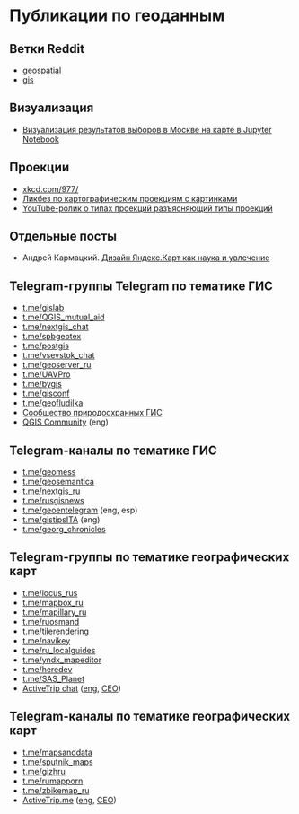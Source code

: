 # Публикации по геоданным

## Ветки Reddit

- [geospatial](https://www.reddit.com/r/geospatial/)
- [gis](https://www.reddit.com/r/gis/)

## Визуализация

- [Визуализация результатов выборов в Москве на карте в Jupyter Notebook](https://habr.com/ru/company/ods/blog/338554/)

## Проекции

- [xkcd.com/977/](https://xkcd.com/977/)
- [Ликбез по картографическим проекциям с картинками](https://habr.com/ru/post/235283/)
- [YouTube-ролик о типах проекций разъясняющий типы проекций](http://www.youtube.com/watch?v=2lR7s1Y6Zig#t=305)

## Отдельные посты

- Андрей Кармацкий. [Дизайн Яндекс.Карт как наука и увлечение](https://habr.com/ru/company/yandex/blog/185952/)

## Telegram-группы Telegram по тематике ГИС

- [t.me/gislab](https://t.me/gislab)
- [t.me/QGIS_mutual_aid](https://t.me/QGIS_mutual_aid)
- [t.me/nextgis_chat](https://t.me/nextgis_chat)
- [t.me/spbgeotex](https://t.me/spbgeotex)
- [t.me/postgis](https://t.me/postgis)
- [t.me/vsevstok_chat](https://t.me/vsevstok_chat)
- [t.me/geoserver_ru](https://t.me/geoserver_ru)
- [t.me/UAVPro](https://t.me/UAVPro)
- [t.me/bygis](https://t.me/bygis)
- [t.me/gisconf](https://t.me/gisconf)
- [t.me/geofludilka](https://t.me/geofludilka)
- [Сообщество природоохранных ГИС](https://t.me/joinchat/Fc0NIRIxIU1Pvx9iRPEipQ)
- [QGIS Community](https://t.me/joinchat/Aq2V5RPoxYYhXqUPoxRWPQ) (eng)

## Telegram-каналы по тематике ГИС

- [t.me/geomess](https://t.me/geomess)
- [t.me/geosemantica](https://t.me/geosemantica)
- [t.me/nextgis_ru](https://t.me/nextgis_ru)
- [t.me/rusgisnews](https://t.me/rusgisnews)
- [t.me/geoentelegram](https://t.me/geoentelegram) (eng, esp)
- [t.me/gistipsITA](https://t.me/gistipsITA) (eng)
- [t.me/georg_chronicles](https://t.me/georg_chronicles)

## Telegram-группы по тематике географических карт

- [t.me/locus_rus](https://t.me/locus_rus)
- [t.me/mapbox_ru](https://t.me/mapbox_ru)
- [t.me/mapillary_ru](https://t.me/mapillary_ru)
- [t.me/ruosmand](https://t.me/ruosmand)
- [t.me/tilerendering](https://t.me/tilerendering)
- [t.me/navikey](https://t.me/navikey)
- [t.me/ru_localguides](https://t.me/ru_localguides)
- [t.me/yndx_mapeditor](https://t.me/yndx_mapeditor)
- [t.me/heredev](https://t.me/heredev)
- [t.me/SAS_Planet](https://t.me/SAS_Planet)
- [ActiveTrip chat](https://t.me/activetripme_community_ru) ([eng](https://t.me/activetripme_community), [CEO](https://t.me/shirokolobovchat))

## Telegram-каналы по тематике географических карт

- [t.me/mapsanddata](https://t.me/mapsanddata)
- [t.me/sputnik_maps](https://t.me/sputnik_maps)
- [t.me/gizhru](https://t.me/gizhru)
- [t.me/rumapporn](https://t.me/rumapporn)
- [t.me/zbikemap_ru](https://t.me/zbikemap_ru)
- [ActiveTrip.me](https://t.me/activetripme_ru) ([eng](https://t.me/activetripme), [CEO](https://t.me/shirokolobov))
